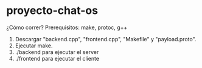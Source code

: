 # proyecto-chat-os

¿Cómo correr?
Prerequisitos: make, protoc, g++
1. Descargar "backend.cpp", "frontend.cpp", "Makefile" y "payload.proto".
2. Ejecutar make.
3. ./backend <port> para ejecutar el server
4. ./frontend <username> <ip> <port> para ejecutar el cliente
